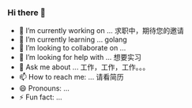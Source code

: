 ### Hi there 👋

<!--
**All-things-equal/All-things-equal** is a ✨ _special_ ✨ repository because its `README.md` (this file) appears on your GitHub profile.

Here are some ideas to get you started:
-->

- 🔭 I’m currently working on ... 求职中，期待您的邀请
- 🌱 I’m currently learning ... golang
- 👯 I’m looking to collaborate on ...
- 🤔 I’m looking for help with ... 想要实习
- 💬 Ask me about ... 工作，工作，工作。。。
- 📫 How to reach me: ... 请看简历
- 😄 Pronouns: ...
- ⚡ Fun fact: ...
